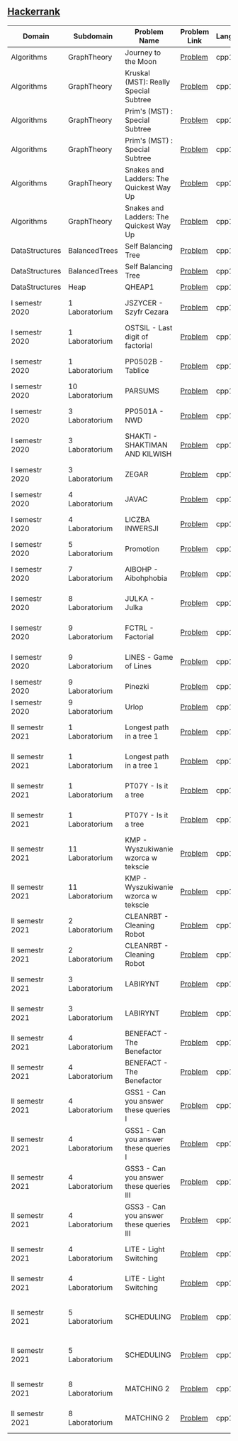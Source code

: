 ## [Hackerrank](https://www.hackerrank.com/)

|Domain|Subdomain|Problem Name|Problem Link|Language|Solution Link|
---|---|---|---|---|---
|Algorithms|GraphTheory|Journey to the Moon|[Problem](https://www.hackerrank.com/challenges/journey-to-the-moon/problem)|cpp14|[Solution](Algorithms/GraphTheory/journey-to-the-moon.cpp)|
|Algorithms|GraphTheory|Kruskal (MST): Really Special Subtree|[Problem](https://www.hackerrank.com/challenges/kruskalmstrsub/problem)|cpp14|[Solution](Algorithms/GraphTheory/kruskalmstrsub.cpp)|
|Algorithms|GraphTheory|Prim's (MST) : Special Subtree|[Problem](https://www.hackerrank.com/challenges/primsmstsub/problem)|cpp14|[Solution](Algorithms/GraphTheory/primsmstsub.cpp)|
|Algorithms|GraphTheory|Prim's (MST) : Special Subtree|[Problem](https://www.hackerrank.com/challenges/primsmstsub/problem)|cpp14|[Solution](Algorithms/GraphTheory/primsmstsub.cpp)|
|Algorithms|GraphTheory|Snakes and Ladders: The Quickest Way Up|[Problem](https://www.hackerrank.com/challenges/the-quickest-way-up/problem)|cpp14|[Solution](Algorithms/GraphTheory/the-quickest-way-up.cpp)|
|Algorithms|GraphTheory|Snakes and Ladders: The Quickest Way Up|[Problem](https://www.hackerrank.com/challenges/the-quickest-way-up/problem)|cpp14|[Solution](Algorithms/GraphTheory/the-quickest-way-up.cpp)|
|DataStructures|BalancedTrees|Self Balancing Tree|[Problem](https://www.hackerrank.com/challenges/self-balancing-tree/problem)|cpp14|[Solution](DataStructures/BalancedTrees/self-balancing-tree.cpp)|
|DataStructures|BalancedTrees|Self Balancing Tree|[Problem](https://www.hackerrank.com/challenges/self-balancing-tree/problem)|cpp14|[Solution](DataStructures/BalancedTrees/self-balancing-tree.cpp)|
|DataStructures|Heap|QHEAP1|[Problem](https://www.hackerrank.com/challenges/qheap1/problem)|cpp14|[Solution](DataStructures/Heap/qheap1.cpp)|
|I semestr 2020|1 Laboratorium|JSZYCER - Szyfr Cezara|[Problem](https://www.hackerrank.com/challenges/jszycer-szyfr-cezara/problem)|cpp14|[Solution](I semestr 2020/1 Laboratorium/jszycer-szyfr-cezara.cpp)|
|I semestr 2020|1 Laboratorium|OSTSIL - Last digit of factorial|[Problem](https://www.hackerrank.com/challenges/ostsil-ostania-niezerowa-cyfra-silni/problem)|cpp14|[Solution](I semestr 2020/1 Laboratorium/ostsil-ostania-niezerowa-cyfra-silni.cpp)|
|I semestr 2020|1 Laboratorium|PP0502B - Tablice|[Problem](https://www.hackerrank.com/challenges/pp0502b-tablice/problem)|cpp14|[Solution](I semestr 2020/1 Laboratorium/pp0502b-tablice.cpp)|
|I semestr 2020|10 Laboratorium|PARSUMS|[Problem](https://www.hackerrank.com/challenges/parsums/problem)|cpp14|[Solution](I semestr 2020/10 Laboratorium/parsums.cpp)|
|I semestr 2020|3 Laboratorium|PP0501A - NWD|[Problem](https://www.hackerrank.com/challenges/pp0501a-nwd/problem)|cpp14|[Solution](I semestr 2020/3 Laboratorium/pp0501a-nwd.cpp)|
|I semestr 2020|3 Laboratorium|SHAKTI - SHAKTIMAN AND KILWISH|[Problem](https://www.hackerrank.com/challenges/shakti-shaktiman-and-kilwish/problem)|cpp14|[Solution](I semestr 2020/3 Laboratorium/shakti-shaktiman-and-kilwish.cpp)|
|I semestr 2020|3 Laboratorium|ZEGAR|[Problem](https://www.hackerrank.com/challenges/hands-clock-hands/problem)|cpp14|[Solution](I semestr 2020/3 Laboratorium/hands-clock-hands.cpp)|
|I semestr 2020|4 Laboratorium|JAVAC|[Problem](https://www.hackerrank.com/challenges/javac/problem)|cpp14|[Solution](I semestr 2020/4 Laboratorium/javac.cpp)|
|I semestr 2020|4 Laboratorium|LICZBA INWERSJI|[Problem](https://www.hackerrank.com/challenges/invcnt-inversion-count/problem)|cpp14|[Solution](I semestr 2020/4 Laboratorium/invcnt-inversion-count.cpp)|
|I semestr 2020|5 Laboratorium|Promotion|[Problem](https://www.hackerrank.com/challenges/promotion/problem)|cpp14|[Solution](I semestr 2020/5 Laboratorium/promotion.cpp)|
|I semestr 2020|7 Laboratorium|AIBOHP - Aibohphobia|[Problem](https://www.hackerrank.com/challenges/aibohp-aibohphobia/problem)|cpp14|[Solution](I semestr 2020/7 Laboratorium/aibohp-aibohphobia.cpp)|
|I semestr 2020|8 Laboratorium|JULKA - Julka|[Problem](https://www.hackerrank.com/challenges/julka-julka/problem)|cpp14|[Solution](I semestr 2020/8 Laboratorium/julka-julka.cpp)|
|I semestr 2020|9 Laboratorium|FCTRL - Factorial|[Problem](https://www.hackerrank.com/challenges/fctrl-factorial/problem)|cpp14|[Solution](I semestr 2020/9 Laboratorium/fctrl-factorial.cpp)|
|I semestr 2020|9 Laboratorium|LINES - Game of Lines|[Problem](https://www.hackerrank.com/challenges/lines-game-of-lines/problem)|cpp14|[Solution](I semestr 2020/9 Laboratorium/lines-game-of-lines.cpp)|
|I semestr 2020|9 Laboratorium|Pinezki|[Problem](https://www.hackerrank.com/challenges/pinezki/problem)|cpp14|[Solution](I semestr 2020/9 Laboratorium/pinezki.cpp)|
|I semestr 2020|9 Laboratorium|Urlop|[Problem](https://www.hackerrank.com/challenges/urlop/problem)|cpp14|[Solution](I semestr 2020/9 Laboratorium/urlop.cpp)|
|II semestr 2021|1 Laboratorium|Longest path in a tree 1|[Problem](https://www.hackerrank.com/challenges/longest-path-in-a-tree-1/problem)|cpp14|[Solution](II semestr 2021/1 Laboratorium/longest-path-in-a-tree-1.cpp)|
|II semestr 2021|1 Laboratorium|Longest path in a tree 1|[Problem](https://www.hackerrank.com/challenges/longest-path-in-a-tree-1/problem)|cpp14|[Solution](II semestr 2021/1 Laboratorium/longest-path-in-a-tree-1.cpp)|
|II semestr 2021|1 Laboratorium|PT07Y - Is it a tree|[Problem](https://www.hackerrank.com/challenges/pt07y-is-it-a-tree/problem)|cpp14|[Solution](II semestr 2021/1 Laboratorium/pt07y-is-it-a-tree.cpp)|
|II semestr 2021|1 Laboratorium|PT07Y - Is it a tree|[Problem](https://www.hackerrank.com/challenges/pt07y-is-it-a-tree/problem)|cpp14|[Solution](II semestr 2021/1 Laboratorium/pt07y-is-it-a-tree.cpp)|
|II semestr 2021|11 Laboratorium|KMP - Wyszukiwanie wzorca w tekscie|[Problem](https://www.hackerrank.com/challenges/kmp-wyszukiwanie-wzorca-w-tekscie/problem)|cpp14|[Solution](II semestr 2021/11 Laboratorium/kmp-wyszukiwanie-wzorca-w-tekscie.cpp)|
|II semestr 2021|11 Laboratorium|KMP - Wyszukiwanie wzorca w tekscie|[Problem](https://www.hackerrank.com/challenges/kmp-wyszukiwanie-wzorca-w-tekscie/problem)|cpp14|[Solution](II semestr 2021/11 Laboratorium/kmp-wyszukiwanie-wzorca-w-tekscie.cpp)|
|II semestr 2021|2 Laboratorium|CLEANRBT - Cleaning Robot|[Problem](https://www.hackerrank.com/challenges/cleanrbt-cleaning-robot/problem)|cpp14|[Solution](II semestr 2021/2 Laboratorium/cleanrbt-cleaning-robot.cpp)|
|II semestr 2021|2 Laboratorium|CLEANRBT - Cleaning Robot|[Problem](https://www.hackerrank.com/challenges/cleanrbt-cleaning-robot/problem)|cpp14|[Solution](II semestr 2021/2 Laboratorium/cleanrbt-cleaning-robot.cpp)|
|II semestr 2021|3 Laboratorium|LABIRYNT|[Problem](https://www.hackerrank.com/challenges/labyr1-labyrinth/problem)|cpp14|[Solution](II semestr 2021/3 Laboratorium/labyr1-labyrinth.cpp)|
|II semestr 2021|3 Laboratorium|LABIRYNT|[Problem](https://www.hackerrank.com/challenges/labyr1-labyrinth/problem)|cpp14|[Solution](II semestr 2021/3 Laboratorium/labyr1-labyrinth.cpp)|
|II semestr 2021|4 Laboratorium|BENEFACT - The Benefactor|[Problem](https://www.hackerrank.com/challenges/benefact-the-benefactor/problem)|cpp14|[Solution](II semestr 2021/4 Laboratorium/benefact-the-benefactor.cpp)|
|II semestr 2021|4 Laboratorium|BENEFACT - The Benefactor|[Problem](https://www.hackerrank.com/challenges/benefact-the-benefactor/problem)|cpp14|[Solution](II semestr 2021/4 Laboratorium/benefact-the-benefactor.cpp)|
|II semestr 2021|4 Laboratorium|GSS1 - Can you answer these queries I|[Problem](https://www.hackerrank.com/challenges/gss1-can-you-answer-these-queries-i/problem)|cpp14|[Solution](II semestr 2021/4 Laboratorium/gss1-can-you-answer-these-queries-i.cpp)|
|II semestr 2021|4 Laboratorium|GSS1 - Can you answer these queries I|[Problem](https://www.hackerrank.com/challenges/gss1-can-you-answer-these-queries-i/problem)|cpp14|[Solution](II semestr 2021/4 Laboratorium/gss1-can-you-answer-these-queries-i.cpp)|
|II semestr 2021|4 Laboratorium|GSS3 - Can you answer these queries III|[Problem](https://www.hackerrank.com/challenges/gss3-can-you-answer-these-queries-iii/problem)|cpp14|[Solution](II semestr 2021/4 Laboratorium/gss3-can-you-answer-these-queries-iii.cpp)|
|II semestr 2021|4 Laboratorium|GSS3 - Can you answer these queries III|[Problem](https://www.hackerrank.com/challenges/gss3-can-you-answer-these-queries-iii/problem)|cpp14|[Solution](II semestr 2021/4 Laboratorium/gss3-can-you-answer-these-queries-iii.cpp)|
|II semestr 2021|4 Laboratorium|LITE - Light Switching|[Problem](https://www.hackerrank.com/challenges/lite-light-switching/problem)|cpp14|[Solution](II semestr 2021/4 Laboratorium/lite-light-switching.cpp)|
|II semestr 2021|4 Laboratorium|LITE - Light Switching|[Problem](https://www.hackerrank.com/challenges/lite-light-switching/problem)|cpp14|[Solution](II semestr 2021/4 Laboratorium/lite-light-switching.cpp)|
|II semestr 2021|5 Laboratorium|SCHEDULING|[Problem](https://www.hackerrank.com/challenges/rrsched-round-robin-scheduling/problem)|cpp14|[Solution](II semestr 2021/5 Laboratorium/rrsched-round-robin-scheduling.cpp)|
|II semestr 2021|5 Laboratorium|SCHEDULING|[Problem](https://www.hackerrank.com/challenges/rrsched-round-robin-scheduling/problem)|cpp14|[Solution](II semestr 2021/5 Laboratorium/rrsched-round-robin-scheduling.cpp)|
|II semestr 2021|8 Laboratorium|MATCHING 2|[Problem](https://www.hackerrank.com/challenges/matching-2/problem)|cpp14|[Solution](II semestr 2021/8 Laboratorium/matching-2.cpp)|
|II semestr 2021|8 Laboratorium|MATCHING 2|[Problem](https://www.hackerrank.com/challenges/matching-2/problem)|cpp14|[Solution](II semestr 2021/8 Laboratorium/matching-2.cpp)|
